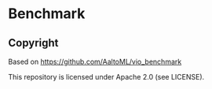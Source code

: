 # Benchmark

## Copyright

Based on https://github.com/AaltoML/vio_benchmark

This repository is licensed under Apache 2.0 (see LICENSE).

